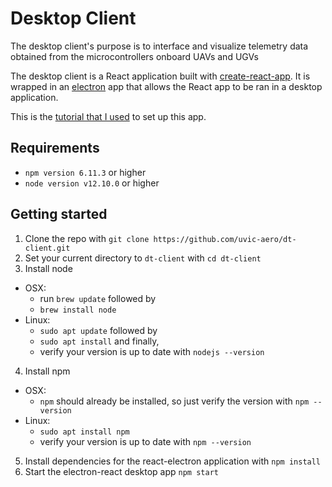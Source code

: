 # Desktop Client

The desktop client's purpose is to interface and visualize telemetry data obtained from
the microcontrollers onboard UAVs and UGVs

The desktop client is a React application built with [create-react-app](https://github.com/facebook/create-react-app). It is wrapped in an
[electron](https://electronjs.org/) app that allows the React app to be ran in a desktop application.

This is the [tutorial that I used](https://flaviocopes.com/react-electron/) to set up this app.

## Requirements
* `npm version 6.11.3` or higher
* `node version v12.10.0` or higher

## Getting started
1. Clone the repo with `git clone https://github.com/uvic-aero/dt-client.git`
2. Set your current directory to `dt-client` with `cd dt-client`
3. Install node
  * OSX: 
    * run `brew update` followed by
    * `brew install node`
  * Linux: 
    * `sudo apt update` followed by  
    * `sudo apt install` and finally,
    * verify your version is up to date with `nodejs --version`
4. Install npm
  * OSX: 
    * `npm` should already be installed, so just verify the version with `npm --version`
  * Linux: 
    * `sudo apt install npm`
    * verify your version is up to date with `npm --version`
5. Install dependencies for the react-electron application with `npm install` 
6. Start the electron-react desktop app `npm start` 
